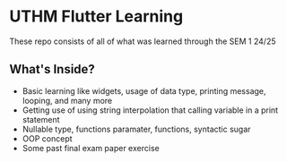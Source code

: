 # UTHM Flutter Learning

These repo consists of all of what was learned through the SEM 1 24/25

## What's Inside?

- Basic learning like widgets, usage of data type, printing message, looping, and many more
- Getting use of using string interpolation that calling variable in a print statement
- Nullable type, functions paramater, functions, syntactic sugar
- OOP concept
- Some past final exam paper exercise

